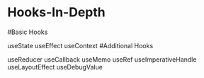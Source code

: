 # Hooks-In-Depth
#Basic Hooks

  useState
  useEffect
  useContext
#Additional Hooks

  useReducer
  useCallback
  useMemo
  useRef
  useImperativeHandle
  useLayoutEffect
  useDebugValue

